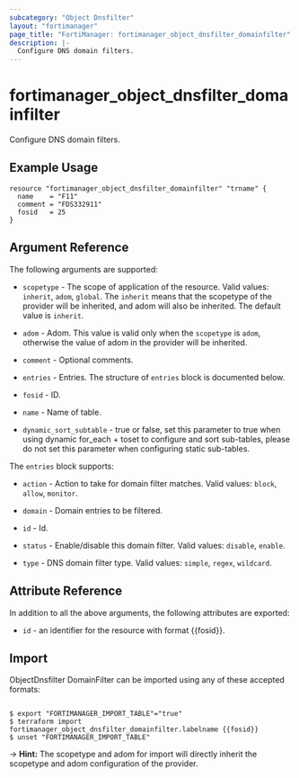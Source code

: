 ```yaml
---
subcategory: "Object Dnsfilter"
layout: "fortimanager"
page_title: "FortiManager: fortimanager_object_dnsfilter_domainfilter"
description: |-
  Configure DNS domain filters.
---
```


# fortimanager_object_dnsfilter_domainfilter
Configure DNS domain filters.

## Example Usage

```hcl
resource "fortimanager_object_dnsfilter_domainfilter" "trname" {
  name    = "F11"
  comment = "FDS332911"
  fosid   = 25
}
```

## Argument Reference


The following arguments are supported:

* `scopetype` - The scope of application of the resource. Valid values: `inherit`, `adom`, `global`. The `inherit` means that the scopetype of the provider will be inherited, and adom will also be inherited. The default value is `inherit`.
* `adom` - Adom. This value is valid only when the `scopetype` is `adom`, otherwise the value of adom in the provider will be inherited.

* `comment` - Optional comments.
* `entries` - Entries. The structure of `entries` block is documented below.
* `fosid` - ID.
* `name` - Name of table.
* `dynamic_sort_subtable` - true or false, set this parameter to true when using dynamic for_each + toset to configure and sort sub-tables, please do not set this parameter when configuring static sub-tables.

The `entries` block supports:

* `action` - Action to take for domain filter matches. Valid values: `block`, `allow`, `monitor`.

* `domain` - Domain entries to be filtered.
* `id` - Id.
* `status` - Enable/disable this domain filter. Valid values: `disable`, `enable`.

* `type` - DNS domain filter type. Valid values: `simple`, `regex`, `wildcard`.



## Attribute Reference

In addition to all the above arguments, the following attributes are exported:
* `id` - an identifier for the resource with format {{fosid}}.

## Import

ObjectDnsfilter DomainFilter can be imported using any of these accepted formats:
```

$ export "FORTIMANAGER_IMPORT_TABLE"="true"
$ terraform import fortimanager_object_dnsfilter_domainfilter.labelname {{fosid}}
$ unset "FORTIMANAGER_IMPORT_TABLE"
```
-> **Hint:** The scopetype and adom for import will directly inherit the scopetype and adom configuration of the provider.
